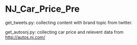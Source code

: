 # NJ_Car_Price_Pre

get_tweets.py: collecting content with brand topic from twitter.

get_autosnj.py: collecting car price and relevent data from http://autos.nj.com/

